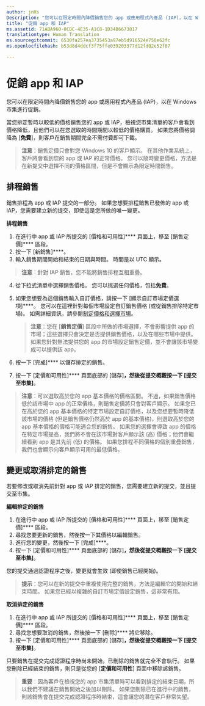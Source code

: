 ```yaml
---
author: jnHs
Description: "您可以在限定時間內降價銷售您的 app 或應用程式內產品 (IAP)，以在 Windows 市集進行促銷。"
title: "促銷 app 和 IAP"
ms.assetid: 71ABA960-0CDC-4E35-A1C8-1D34B6673817
translationtype: Human Translation
ms.sourcegitcommit: 6530fa257ea3735453a97eb5d916524e750e62fc
ms.openlocfilehash: b53d8d4ddcf3f75ffe039203377d12fd02e52f07

---
```


# 促銷 app 和 IAP


您可以在限定時間內降價銷售您的 app 或應用程式內產品 (IAP)，以在 Windows 市集進行促銷。

當您排定暫時以較低的價格銷售您的 app 或 IAP，檢視您市集清單的客戶會看到價格降低，且他們可以在您選取的時間期間以較低的價格購買。 如果您將價格調降為 [**免費**]，則客戶在銷售期間完全不需付費即可下載。

> **注意**：銷售定價只會對您 Windows 10 的客戶顯示。 在其他作業系統上，客戶將會看到您的 app 或 IAP 的正常價格。 您可以隨時變更價格，方法是在新提交中選擇不同的價格區間，但是不會顯示為限定時間銷售。

## 排程銷售


銷售排程為 app 或 IAP 提交的一部分。 如果您想要排程銷售已發佈的 app 或 IAP，您需要建立新的提交，即使這是您所做的唯一變更。

**排程銷售**

1.  在進行中 app 或 IAP 所提交的 [價格和可用性]**** 頁面上，移至 [銷售定價]**** 區段。
2.  按一下 [新銷售]****。
3.  輸入銷售期間開始和結束的日期與時間。 時間是以 UTC 顯示。

   > **注意**：針對 IAP 銷售，您不能將銷售排程互相重疊。

4.  從下拉式清單中選擇銷售價格。 您可以挑選任何價格，包括**免費**。
5.  如果您想要為這個銷售輸入自訂價格，請按一下 [顯示自訂市場定價選項]****。 您可以在這裡針對每個市場設定自訂銷售價格 (或從銷售排除特定市場)。 如需詳細資訊，請參閱[制定價格和選擇市場](define-pricing-and-market-selection.md)。

    > **注意**：您在 [**銷售定價**] 區段中所做的市場選擇，不會影響提供 app 的市場；這些選擇只會決定是否提供銷售價格，以及在哪些市場中提供。 如果您針對無法提供您的 app 的市場設定銷售定價，並不會讓該市場變成可以提供該 app。

6.  按一下 [完成]**** 以儲存排定的銷售。
7.  按一下 [定價和可用性]**** 頁面底部的 [儲存]****，然後從提交概觀按一下 [提交至市集]****。

> **注意**：可以選取高於您的 app 基本價格的價格區間。 不過，如果銷售價格低於該市場中 app 的正常價格，則銷售定價將只會對客戶顯示。 如果您已在高於您的 app 基本價格的特定市場設定自訂價格，以及您想要暫時降低該市場的價格 (但是銷售價格仍然高於 app 的基本價格)，則選取高於您的 app 基本價格的價格可能適合您的銷售。 如果您的選擇會導致 app 的價格在特定市場提高，我們將不會在該市場對客戶顯示該 (高) 價格；他們會繼續看到 app 是其先前 (低) 的價格。 如果您排程不同價格的個別重疊銷售，我們也會顯示向客戶顯示可用的最低價格。

## 變更或取消排定的銷售


若要修改或取消先前針對 app 或 IAP 排定的銷售，您需要建立新的提交，並且提交至市集。

**編輯排定的銷售**

1.  在進行中 app 或 IAP 所提交的 [價格和可用性]**** 頁面上，移至 [銷售定價]**** 區段。
2.  尋找您要更新的銷售，然後按一下其價格以編輯銷售。
3.  進行您的變更，然後按一下 [完成]****。
4.  按一下 [定價和可用性]**** 頁面底部的 [儲存]****，然後從提交概觀按一下 [提交至市集]****。

您的提交通過認證程序之後，變更就會生效 (即使銷售已經開始)。

> **提示**：您可以在新的提交中重複使用完整的銷售，方法是編輯它的開始和結束時間。 如果您已經以複雜的自訂市場定價設定銷售，這非常有用。
 
**取消排定的銷售**

1.  在進行中 app 或 IAP 所提交的 [價格和可用性]**** 頁面上，移至 [銷售定價]**** 區段。
2.  尋找您想要取消的銷售，然後按一下 [刪除]**** 將它移除。
3.  按一下 [定價和可用性]**** 頁面底部的 [儲存]****，然後從提交概觀按一下 [提交至市集]****。

只要銷售在提交完成認證程序時尚未開始，已刪除的銷售就完全不會執行。 如果您刪除已經結束的銷售，則只是從您的 [**定價和可用性**] 頁面中移除該銷售。

> **重要**：因為客戶在檢視您的 app 市集清單時可以看到排定的結束日期，所以我們不建議在銷售開始之後加以刪除。 如果您刪除已在進行中的銷售，則該銷售會在提交完成認證程序時結束，這會讓您的潛在客戶非常失望。




<!--HONumber=Jun16_HO4-->


